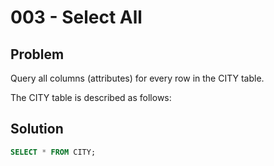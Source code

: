 # 003 - Select All
## Problem

Query all columns (attributes) for every row in the CITY table.

The CITY table is described as follows:

## Solution
```sql
SELECT * FROM CITY;
```
